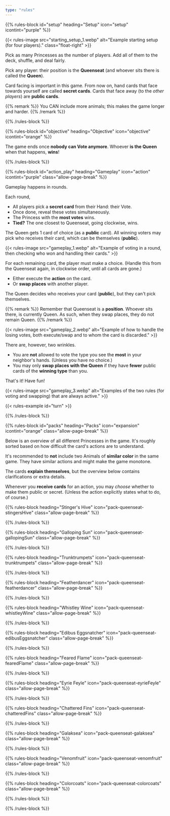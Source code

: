```yaml
---
type: "rules"
---
```


{{% rules-block id="setup" heading="Setup" icon="setup" icontint="purple" %}}

{{< rules-image src="starting_setup_1.webp" alt="Example starting setup (for four players)." class="float-right" >}}

Pick as many Princesses as the number of players. Add all of them to the deck, shuffle, and deal fairly.

Pick any player: their position is the **Queenseat** (and whoever sits there is called the **Queen**).

Card facing is important in this game. From now on, hand cards that face towards yourself are called **secret cards**. Cards that face away (to the _other players_) are **public cards**.

{{% remark %}}
You CAN include more animals; this makes the game longer and harder.
{{% /remark %}}

{{% /rules-block %}}

{{% rules-block id="objective" heading="Objective" icon="objective" icontint="orange" %}}

The game ends once **nobody can Vote anymore**. Whoever **is the Queen** when that happens, **wins**!

{{% /rules-block %}}

{{% rules-block id="action_play" heading="Gameplay" icon="action" icontint="purple" class="allow-page-break" %}}

Gameplay happens in rounds.

Each round,
* All players pick a **secret card** from their Hand: their Vote.
* Once done, reveal these votes simultaneously.
* The Princess with the **most votes** wins.
* **Tied?** The one closest to Queenseat, going clockwise, wins.

The Queen gets 1 card of choice (as a **public** card). All winning voters may pick who receives their card, which can be themselves (**public**).

{{< rules-image src="gameplay_1.webp" alt="Example of voting in a round, then checking who won and handling their cards." >}}

For each remaining card, the player must make a choice. (Handle this from the Queenseat again, in clockwise order, until all cards are gone.)

* Either execute the **action** on the card.
* Or **swap places** with another player.

The Queen decides who receives your card (**public**), but they can't pick themselves.

{{% remark %}}
Remember that Queenseat is a **position**. Whoever sits there, is currently Queen. As such, when they swap places, they do not remain Queen.
{{% /remark %}}

{{< rules-image src="gameplay_2.webp" alt="Example of how to handle the losing votes, both execute/swap and to whom the card is discarded." >}}

There are, however, two wrinkles.

* You are **not** allowed to vote the type you see the **most** in your neighbor's hands. (Unless you have no choice.)
* You may only **swap places with the Queen** if they have **fewer** public cards of the **winning type** than you.

That's it! Have fun!

{{< rules-image src="gameplay_3.webp" alt="Examples of the two rules (for voting and swapping) that are always active." >}}

{{< rules-example id="turn" >}}

{{% /rules-block %}}

{{% rules-block id="packs" heading="Packs" icon="expansion" icontint="orange" class="allow-page-break" %}}

Below is an overview of all different Princesses in the game. It's roughly sorted based on how difficult the card's actions are to understand.

It's recommended to **not** include two Animals of **similar color** in the same game. They have similar actions and might make the game monotone.

The cards **explain themselves**, but the overview below contains clarifications or extra details.

Whenever you **receive cards** for an action, you may _choose_ whether to make them public or secret. (Unless the action explicitly states what to do, of course.)

{{% rules-block heading="Stinger's Hive" icon="pack-queenseat-stingersHive" class="allow-page-break" %}}

<div class="prince-info" data-prince="stingersHive"></div>

{{% /rules-block %}}

{{% rules-block heading="Galloping Sun" icon="pack-queenseat-gallopingSun" class="allow-page-break" %}}

<div class="prince-info" data-prince="gallopingSun"></div>

{{% /rules-block %}}

{{% rules-block heading="Trunktrumpets" icon="pack-queenseat-trunktrumpets" class="allow-page-break" %}}

<div class="prince-info" data-prince="trunktrumpets"></div>

{{% /rules-block %}}

{{% rules-block heading="Featherdancer" icon="pack-queenseat-featherdancer" class="allow-page-break" %}}

<div class="prince-info" data-prince="featherdancer"></div>

{{% /rules-block %}}

{{% rules-block heading="Whistley Wine" icon="pack-queenseat-whistleyWine" class="allow-page-break" %}}

<div class="prince-info" data-prince="whistleyWine"></div>

{{% /rules-block %}}

{{% rules-block heading="Edibus Eggsnatcher" icon="pack-queenseat-edibusEggsnatcher" class="allow-page-break" %}}

<div class="prince-info" data-prince="edibusEggsnatcher"></div>

{{% /rules-block %}}

{{% rules-block heading="Feared Flame" icon="pack-queenseat-fearedFlame" class="allow-page-break" %}}

<div class="prince-info" data-prince="fearedFlame"></div>

{{% /rules-block %}}

{{% rules-block heading="Eyrie Feyle" icon="pack-queenseat-eyrieFeyle" class="allow-page-break" %}}

<div class="prince-info" data-prince="eyrieFeyle"></div>

{{% /rules-block %}}

{{% rules-block heading="Chattered Fins" icon="pack-queenseat-chatteredFins" class="allow-page-break" %}}

<div class="prince-info" data-prince="chatteredFins"></div>

{{% /rules-block %}}

{{% rules-block heading="Galaksea" icon="pack-queenseat-galaksea" class="allow-page-break" %}}

<div class="prince-info" data-prince="galaksea"></div>

{{% /rules-block %}}

{{% rules-block heading="Venomfruit" icon="pack-queenseat-venomfruit" class="allow-page-break" %}}

<div class="prince-info" data-prince="venomfruit"></div>

{{% /rules-block %}}

{{% rules-block heading="Colorcoats" icon="pack-queenseat-colorcoats" class="allow-page-break" %}}

<div class="prince-info" data-prince="colorcoats"></div>

{{% /rules-block %}}

{{% /rules-block %}}
